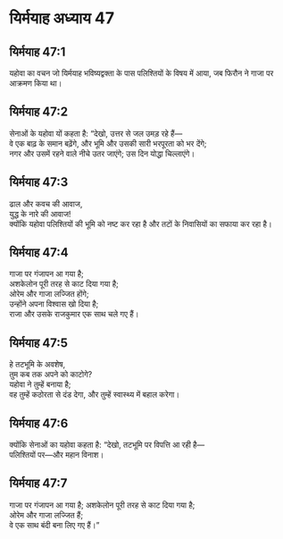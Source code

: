 # यिर्मयाह अध्याय 47

## यिर्मयाह 47:1  
यहोवा का वचन जो यिर्मयाह भविष्यद्वक्ता के पास पलिश्तियों के विषय में आया, जब फिरौन ने गाजा पर आक्रमण किया था।

## यिर्मयाह 47:2  
सेनाओं के यहोवा यों कहता है: “देखो, उत्तर से जल उमड़ रहे हैं—  
वे एक बाढ़ के समान बढ़ेंगे, और भूमि और उसकी सारी भरपूरता को भर देंगे;  
नगर और उसमें रहने वाले नीचे उतर जाएंगे; उस दिन योद्धा चिल्लाएंगे।

## यिर्मयाह 47:3  
ढाल और कवच की आवाज,  
युद्ध के नारे की आवाज!  
क्योंकि यहोवा पलिश्तियों की भूमि को नष्ट कर रहा है और तटों के निवासियों का सफाया कर रहा है।

## यिर्मयाह 47:4  
गाजा पर गंजापन आ गया है;  
अशकेलोन पूरी तरह से काट दिया गया है;  
ओरेम और गाजा लज्जित होंगे;  
उन्होंने अपना विश्वास खो दिया है;  
राजा और उसके राजकुमार एक साथ चले गए हैं।

## यिर्मयाह 47:5  
हे तटभूमि के अवशेष,  
तुम कब तक अपने को काटोगे?  
यहोवा ने तुम्हें बनाया है;  
वह तुम्हें कठोरता से दंड देगा, और तुम्हें स्वास्थ्य में बहाल करेगा।

## यिर्मयाह 47:6  
क्योंकि सेनाओं का यहोवा कहता है: “देखो, तटभूमि पर विपत्ति आ रही है—  
पलिश्तियों पर—और महान विनाश।

## यिर्मयाह 47:7  
गाजा पर गंजापन आ गया है; अशकेलोन पूरी तरह से काट दिया गया है;  
ओरेम और गाजा लज्जित हैं;  
वे एक साथ बंदी बना लिए गए हैं।”
